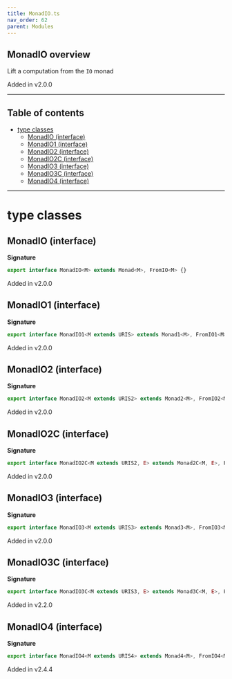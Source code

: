 ```yaml
---
title: MonadIO.ts
nav_order: 62
parent: Modules
---
```


## MonadIO overview

Lift a computation from the `IO` monad

Added in v2.0.0

---

<h2 class="text-delta">Table of contents</h2>

- [type classes](#type-classes)
  - [MonadIO (interface)](#monadio-interface)
  - [MonadIO1 (interface)](#monadio1-interface)
  - [MonadIO2 (interface)](#monadio2-interface)
  - [MonadIO2C (interface)](#monadio2c-interface)
  - [MonadIO3 (interface)](#monadio3-interface)
  - [MonadIO3C (interface)](#monadio3c-interface)
  - [MonadIO4 (interface)](#monadio4-interface)

---

# type classes

## MonadIO (interface)

**Signature**

```ts
export interface MonadIO<M> extends Monad<M>, FromIO<M> {}
```

Added in v2.0.0

## MonadIO1 (interface)

**Signature**

```ts
export interface MonadIO1<M extends URIS> extends Monad1<M>, FromIO1<M> {}
```

Added in v2.0.0

## MonadIO2 (interface)

**Signature**

```ts
export interface MonadIO2<M extends URIS2> extends Monad2<M>, FromIO2<M> {}
```

Added in v2.0.0

## MonadIO2C (interface)

**Signature**

```ts
export interface MonadIO2C<M extends URIS2, E> extends Monad2C<M, E>, FromIO2C<M, E> {}
```

Added in v2.0.0

## MonadIO3 (interface)

**Signature**

```ts
export interface MonadIO3<M extends URIS3> extends Monad3<M>, FromIO3<M> {}
```

Added in v2.0.0

## MonadIO3C (interface)

**Signature**

```ts
export interface MonadIO3C<M extends URIS3, E> extends Monad3C<M, E>, FromIO3C<M, E> {}
```

Added in v2.2.0

## MonadIO4 (interface)

**Signature**

```ts
export interface MonadIO4<M extends URIS4> extends Monad4<M>, FromIO4<M> {}
```

Added in v2.4.4
